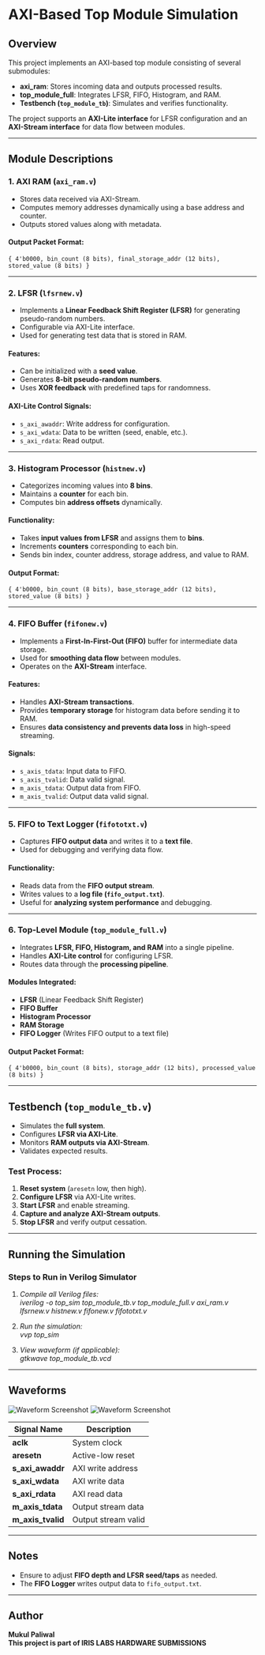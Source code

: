 # **AXI-Based Top Module Simulation**

## **Overview**
This project implements an AXI-based top module consisting of several submodules:
- **axi_ram**: Stores incoming data and outputs processed results.
- **top_module_full**: Integrates LFSR, FIFO, Histogram, and RAM.
- **Testbench (`top_module_tb`)**: Simulates and verifies functionality.

The project supports an **AXI-Lite interface** for LFSR configuration and an **AXI-Stream interface** for data flow between modules.

---

## **Module Descriptions**

### **1. AXI RAM (`axi_ram.v`)**
- Stores data received via AXI-Stream.
- Computes memory addresses dynamically using a base address and counter.
- Outputs stored values along with metadata.

#### **Output Packet Format:**  

```{ 4'b0000, bin_count (8 bits), final_storage_addr (12 bits), stored_value (8 bits) } ``` 


---

### **2. LFSR (`lfsrnew.v`)**
- Implements a **Linear Feedback Shift Register (LFSR)** for generating pseudo-random numbers.
- Configurable via AXI-Lite interface.
- Used for generating test data that is stored in RAM.

#### **Features:**
- Can be initialized with a **seed value**.
- Generates **8-bit pseudo-random numbers**.
- Uses **XOR feedback** with predefined taps for randomness.

#### **AXI-Lite Control Signals:**
- `s_axi_awaddr`: Write address for configuration.
- `s_axi_wdata`: Data to be written (seed, enable, etc.).
- `s_axi_rdata`: Read output.

---

### **3. Histogram Processor (`histnew.v`)**
- Categorizes incoming values into **8 bins**.
- Maintains a **counter** for each bin.
- Computes bin **address offsets** dynamically.

#### **Functionality:**
- Takes **input values from LFSR** and assigns them to **bins**.
- Increments **counters** corresponding to each bin.
- Sends bin index, counter address, storage address, and value to RAM.

#### **Output Format:**  
```{ 4'b0000, bin_count (8 bits), base_storage_addr (12 bits), stored_value (8 bits) }  ```


---

### **4. FIFO Buffer (`fifonew.v`)**
- Implements a **First-In-First-Out (FIFO)** buffer for intermediate data storage.
- Used for **smoothing data flow** between modules.
- Operates on the **AXI-Stream** interface.

#### **Features:**
- Handles **AXI-Stream transactions**.
- Provides **temporary storage** for histogram data before sending it to RAM.
- Ensures **data consistency and prevents data loss** in high-speed streaming.

#### **Signals:**
- `s_axis_tdata`: Input data to FIFO.
- `s_axis_tvalid`: Data valid signal.
- `m_axis_tdata`: Output data from FIFO.
- `m_axis_tvalid`: Output data valid signal.

---

### **5. FIFO to Text Logger (`fifototxt.v`)**
- Captures **FIFO output data** and writes it to a **text file**.
- Used for debugging and verifying data flow.

#### **Functionality:**
- Reads data from the **FIFO output stream**.
- Writes values to a **log file (`fifo_output.txt`)**.
- Useful for **analyzing system performance** and debugging.

---

### **6. Top-Level Module (`top_module_full.v`)**
- Integrates **LFSR, FIFO, Histogram, and RAM** into a single pipeline.
- Handles **AXI-Lite control** for configuring LFSR.
- Routes data through the **processing pipeline**.

#### **Modules Integrated:**
- **LFSR** (Linear Feedback Shift Register)
- **FIFO Buffer**
- **Histogram Processor**
- **RAM Storage**
- **FIFO Logger** (Writes FIFO output to a text file)

#### **Output Packet Format:**  

```{ 4'b0000, bin_count (8 bits), storage_addr (12 bits), processed_value (8 bits) }  ```


---

## **Testbench (`top_module_tb.v`)**
- Simulates the **full system**.
- Configures **LFSR via AXI-Lite**.
- Monitors **RAM outputs via AXI-Stream**.
- Validates expected results.

### **Test Process:**
1. **Reset system** (`aresetn` low, then high).
2. **Configure LFSR** via AXI-Lite writes.
3. **Start LFSR** and enable streaming.
4. **Capture and analyze AXI-Stream outputs**.
5. **Stop LFSR** and verify output cessation.

---

## **Running the Simulation**
### **Steps to Run in Verilog Simulator**
1. *Compile all Verilog files:*  
   *iverilog -o top_sim top_module_tb.v top_module_full.v axi_ram.v lfsrnew.v histnew.v fifonew.v fifototxt.v*
   
2. *Run the simulation:*  
   *vvp top_sim*
   
3. *View waveform (if applicable):*  
   *gtkwave top_module_tb.vcd*

---

## **Waveforms**

![Waveform Screenshot](lfsr.png)
![Waveform Screenshot](totaldetails.png)



| Signal Name       | Description                         |
|-------------------|-------------------------------------|
| **aclk**         | System clock                        |
| **aresetn**      | Active-low reset                    |
| **s_axi_awaddr** | AXI write address                   |
| **s_axi_wdata**  | AXI write data                      |
| **s_axi_rdata**  | AXI read data                       |
| **m_axis_tdata** | Output stream data                  |
| **m_axis_tvalid** | Output stream valid                |

---

## **Notes**
- Ensure to adjust **FIFO depth and LFSR seed/taps** as needed.
- The **FIFO Logger** writes output data to `fifo_output.txt`.


---

## **Author**
**Mukul Paliwal**  
**This project is part of IRIS LABS HARDWARE SUBMISSIONS**




